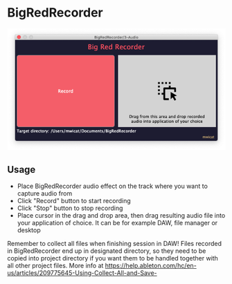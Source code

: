 # BigRedRecorder

![BigRedRecorder](https://raw.githubusercontent.com/mwicat/BigRedRecorder/master/docs/img/bigredrecorder.png)

## Usage

- Place BigRedRecorder audio effect on the track where you want to capture audio from
- Click "Record" button to start recording
- Click "Stop" button to stop recording
- Place cursor in the drag and drop area, then drag resulting audio file into your application of choice. It can be for example DAW, file manager or desktop

Remember to collect all files when finishing session in DAW! Files recorded in BigRedRecorder end up in designated directory, so they need to be copied
into project directory if you want them to be handled together with all other project files. More info at https://help.ableton.com/hc/en-us/articles/209775645-Using-Collect-All-and-Save-
